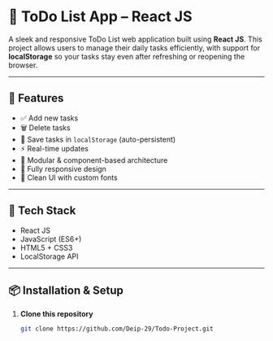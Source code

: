 # 📝 ToDo List App – React JS

A sleek and responsive ToDo List web application built using **React JS**. This project allows users to manage their daily tasks efficiently, with support for **localStorage** so your tasks stay even after refreshing or reopening the browser.

---

## 🚀 Features

- ✅ Add new tasks
- 🗑️ Delete tasks
- 💾 Save tasks in `localStorage` (auto-persistent)
- ⚡ Real-time updates
- 🧩 Modular & component-based architecture
- 📱 Fully responsive design
- 🎨 Clean UI with custom fonts

---

## 📂 Tech Stack

- React JS
- JavaScript (ES6+)
- HTML5 + CSS3
- LocalStorage API

---

## 📦 Installation & Setup

1. **Clone this repository**
   ```bash
   git clone https://github.com/Deip-29/Todo-Project.git
